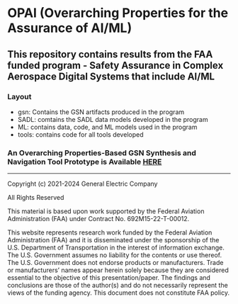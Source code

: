 # OPAI (Overarching Properties for the Assurance of AI/ML)
## This repository contains results from the FAA funded program - Safety Assurance in Complex Aerospace Digital Systems that include AI/ML

### Layout
- gsn: Contains the GSN artifacts produced in the program
- SADL: comtains the SADL data models developed in the program
- ML: contains data, code, and ML models used in the program
- tools: contains code for all tools developed

### An Overarching Properties-Based GSN Synthesis and Navigation Tool Prototype is Available [HERE](https://github.com/ge-high-assurance/OPAI/releases/tag/gsn_v1) 


<hr>
Copyright (c) 2021-2024 General Electric Company

All Rights Reserved

This material is based upon work supported by the Federal Aviation Administration (FAA) under Contract No. 692M15-22-T-00012.

This website represents research work funded by the Federal Aviation Administration (FAA) and it is disseminated under the sponsorship of the U.S. Department of Transportation in the interest of information exchange. The U.S. Government assumes no liability for the contents or use thereof. The U.S. Government does not endorse products or manufacturers. Trade or manufacturers’ names appear herein solely because they are considered essential to the objective of this presentation/paper. The findings and conclusions are those of the author(s) and do not necessarily represent the views of the funding agency. This document does not constitute FAA policy.
